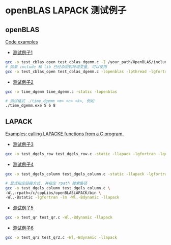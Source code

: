 # openBLAS LAPACK 测试例子

## openBLAS

[Code examples](https://github.com/OpenMathLib/OpenBLAS/wiki/User-Manual#code-examples)

+ [测试例子1](test_cblas_dgemm.c)

```bash
gcc -o test_cblas_open test_cblas_dgemm.c -I /your_path/OpenBLAS/include/ -L/your_path/OpenBLAS/lib -lopenblas -lpthread -lgfortran
# 如果 include 和 lib 已经添加到环境变量, 可以使用
gcc -o test_cblas_open test_cblas_dgemm.c -lopenblas -lpthread -lgfortran
```

+ [测试例子2](time_dgemm.c)

```bash
gcc -o time_dgemm time_dgemm.c -static -lopenblas

# 测试格式 ./time_dgemm <m> <n> <k>, 例如
./time_dgemm.exe 5 6 8
```

## LAPACK

[Examples: calling LAPACKE functions from a C program.](https://netlib.org/lapack/lapacke.html)

+ [测试例子3](test_dgels_row.c)

```bash
gcc -o test_dgels_row test_dgels_row.c -static -llapack -lgfortran -lquadmath
```

+ [测试例子4](test_dgels_column.c)

```bash
gcc -o test_dgels_column test_dgels_column.c -static -llapack -lgfortran -lquadmath

# 显式指定链接方式, 并指定 rpath 搜索路径
gcc -o test_dgels_column test_dgels_column.c \
-Wl,-rpath=/c/cppLibs/openBLASLAPACK/bin \
-Wl,-Bstatic -lgfortran -lm -Wl,-Bdynamic -llapack
```

+ [测试例子5](test_qr.c)

```bash
gcc -o test_qr test_qr.c -Wl,-Bdynamic -llapack
```

+ [测试例子6](test_qr2.c)

```bash
gcc -o test_qr2 test_qr2.c -Wl,-Bdynamic -llapack
```
